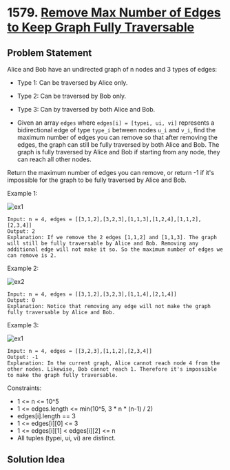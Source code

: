 # 1579. [Remove Max Number of Edges to Keep Graph Fully Traversable](https://leetcode.com/problems/remove-max-number-of-edges-to-keep-graph-fully-traversable)

## Problem Statement

Alice and Bob have an undirected graph of n nodes and 3 types of edges:
* Type 1: Can be traversed by Alice only.
* Type 2: Can be traversed by Bob only.
* Type 3: Can by traversed by both Alice and Bob.

* Given an array `edges` where `edges[i] = [typei, ui, vi]` represents a bidirectional edge of type `type_i` between nodes `u_i` and `v_i`, find the maximum number of edges you can remove so that after removing the edges, the graph can still be fully traversed by both Alice and Bob. The graph is fully traversed by Alice and Bob if starting from any node, they can reach all other nodes.

Return the maximum number of edges you can remove, or return -1 if it's impossible for the graph to be fully traversed by Alice and Bob.

Example 1:

<img align="middle" src="https://assets.leetcode.com/uploads/2020/08/19/ex1.png" alt="ex1"/>

```
Input: n = 4, edges = [[3,1,2],[3,2,3],[1,1,3],[1,2,4],[1,1,2],[2,3,4]]
Output: 2
Explanation: If we remove the 2 edges [1,1,2] and [1,1,3]. The graph will still be fully traversable by Alice and Bob. Removing any additional edge will not make it so. So the maximum number of edges we can remove is 2.
```

Example 2:

<img align="middle" src="https://assets.leetcode.com/uploads/2020/08/19/ex2.png" alt="ex2"/>

```
Input: n = 4, edges = [[3,1,2],[3,2,3],[1,1,4],[2,1,4]]
Output: 0
Explanation: Notice that removing any edge will not make the graph fully traversable by Alice and Bob.
```

Example 3:

<img align="middle" src="https://assets.leetcode.com/uploads/2020/08/19/ex3.png" alt="ex1"/>

```
Input: n = 4, edges = [[3,2,3],[1,1,2],[2,3,4]]
Output: -1
Explanation: In the current graph, Alice cannot reach node 4 from the other nodes. Likewise, Bob cannot reach 1. Therefore it's impossible to make the graph fully traversable.
```

Constraints:
* 1 <= n <= 10^5
* 1 <= edges.length <= min(10^5, 3 * n * (n-1) / 2)
* edges[i].length == 3
* 1 <= edges[i][0] <= 3
* 1 <= edges[i][1] < edges[i][2] <= n
* All tuples (typei, ui, vi) are distinct.

## Solution Idea

